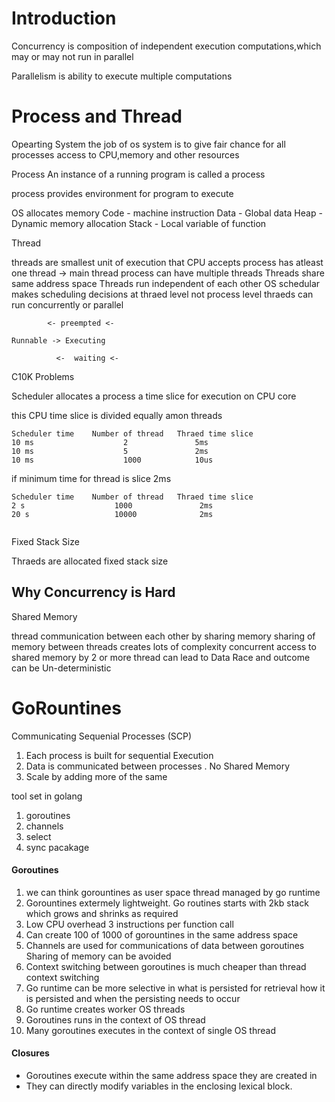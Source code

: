 # Introduction

Concurrency is composition of independent execution computations,which may or may not run in parallel

Parallelism is ability to execute multiple computations 


# Process and Thread

Opearting System
the job of os system is to give fair chance for all processes access to CPU,memory and other resources

Process
An instance of a running program is called a process

process provides environment for program to execute 

OS allocates memory 
Code - machine instruction
Data - Global data
Heap - Dynamic memory allocation
Stack - Local variable of function

Thread

threads are smallest unit of execution that CPU accepts
process has atleast one thread -> main thread
process can have multiple threads
Threads share same address space
Threads run independent of each other
OS schedular makes scheduling decisions at thraed level not process level
thraeds can run concurrently or parallel

```
        <- preempted <-

Runnable -> Executing  

          <-  waiting <-

```
C10K Problems

Scheduler allocates a process a time slice for execution on CPU core

this CPU time slice is divided equally amon threads

```
Scheduler time    Number of thread   Thraed time slice
10 ms                    2               5ms
10 ms                    5               2ms
10 ms                    1000            10us

```

if minimum time for thread is slice 2ms

```
Scheduler time    Number of thread   Thraed time slice
2 s                    1000               2ms
20 s                   10000              2ms


```
Fixed Stack Size

Thraeds are allocated fixed stack size 

## Why Concurrency is Hard

Shared Memory

thread communication between each other by sharing memory
sharing of memory between threads creates lots of complexity 
concurrent access to shared memory by 2 or more thread can lead to Data Race and outcome can be Un-deterministic

# GoRountines


Communicating Sequenial Processes (SCP)

1) Each process is built for sequential Execution
2) Data is communicated between processes . No Shared Memory
3) Scale by adding more of the same

tool set in golang
1) goroutines
2) channels
3) select
4) sync pacakage

#### Goroutines
1) we can think gorountines as user space thread managed by go runtime
2) Gorountines extermely lightweight. Go routines starts with 2kb stack
which grows and shrinks as required
3) Low CPU overhead 3 instructions per function call
4) Can create 100 of 1000 of gorountines in the same address space
5) Channels are used for communications of data between goroutines 
Sharing of memory can be avoided
6) Context switching between goroutines is much cheaper than thread context switching
7) Go runtime can be more selective in what is persisted for retrieval
how it is persisted and when the persisting needs to occur
8) Go runtime creates worker OS threads 
9) Goroutines runs in the context of OS thread
10) Many goroutines executes in the context of single OS thread


#### Closures

- Goroutines execute within the same address space they are created in
- They can directly modify variables in the enclosing lexical block.

